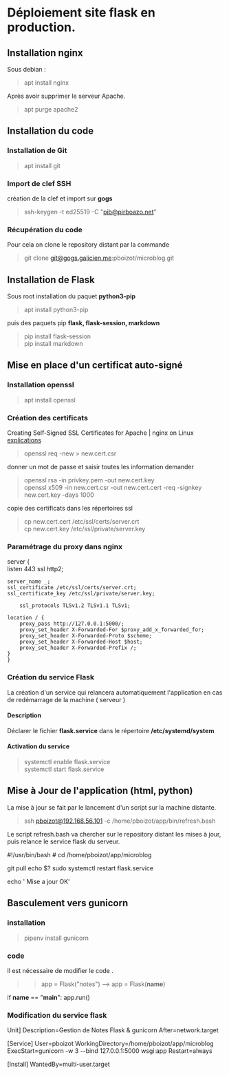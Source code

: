 # Déploiement site flask en production.

## Installation nginx
Sous debian :
> apt install nginx

Après avoir supprimer le serveur Apache.
> apt purge apache2

## Installation du code

### Installation de Git

> apt install git

### Import de clef SSH

création de la clef et import sur **gogs**
> ssh-keygen -t ed25519 -C "pib@pirboazo.net"

### Récupération du code

Pour cela on clone le repository distant par la commande
> git clone git@gogs.galicien.me:pboizot/microblog.git

## Installation de Flask
Sous root installation du paquet **python3-pip**
> apt install  python3-pip

puis des paquets pip **flask, flask-session, markdown**
> pip install flask-session  
> pip install markdown


## Mise en place d'un certificat auto-signé
### Installation openssl
> apt install openssl

### Création des certificats
Creating Self-Signed SSL Certificates for Apache | nginx on Linux [explications](https://www.linux.com/training-tutorials/creating-self-signed-ssl-certificates-apache-linux/)

> openssl req -new > new.cert.csr

donner un mot de passe et saisir toutes les information demander
>
> openssl rsa -in privkey.pem -out new.cert.key  
> openssl x509 -in new.cert.csr -out new.cert.cert -req -signkey new.cert.key -days 1000

copie des certificats dans les répertoires ssl

> cp new.cert.cert /etc/ssl/certs/server.crt  
> cp new.cert.key /etc/ssl/private/server.key


### Paramétrage du proxy dans nginx
>
>
 server {  
    listen 443 ssl http2;

    server_name _;
    ssl_certificate /etc/ssl/certs/server.crt;
    ssl_certificate_key /etc/ssl/private/server.key;

        ssl_protocols TLSv1.2 TLSv1.1 TLSv1;

    location / {
        proxy_pass http://127.0.0.1:5000/;
        proxy_set_header X-Forwarded-For $proxy_add_x_forwarded_for;
        proxy_set_header X-Forwarded-Proto $scheme;
        proxy_set_header X-Forwarded-Host $host;
        proxy_set_header X-Forwarded-Prefix /;
    }
    }


### Création du service Flask
La création d'un service qui relancera automatiquement l'application en cas de redémarrage de la machine ( serveur )

#### Description
Déclarer le fichier **flask.service** dans le répertoire **/etc/systemd/system**

#### Activation du service
> systemctl enable flask.service  
> systemctl start flask.service


## Mise à Jour de l'application (html, python)

La mise à jour se fait par le lancement d'un script sur la machine distante.
> ssh pboizot@192.168.56.101 -c /home/pboizot/app/bin/refresh.bash

Le script refresh.bash va chercher sur le repository distant les mises à jour, puis relance le service flask du serveur.

>
\#!/usr/bin/bash
\#
cd /home/pboizot/app/microblog

git  pull
echo $?
sudo systemctl restart flask.service

echo ' Mise a jour OK'


## Basculement vers gunicorn
### installation
>pipenv install gunicorn

### code
Il est nécessaire de modifier le code .

>> app = Flask("notes")
-->
app = Flask(__name__)


if __name__ == "__main__":
    app.run()


### Modification du service flask
Unit]
Description=Gestion de Notes Flask & gunicorn
After=network.target

[Service]
User=pboizot
WorkingDirectory=/home/pboizot/app/microblog
ExecStart=gunicorn -w 3 --bind 127.0.0.1:5000 wsgi:app
Restart=always

[Install]
WantedBy=multi-user.target
